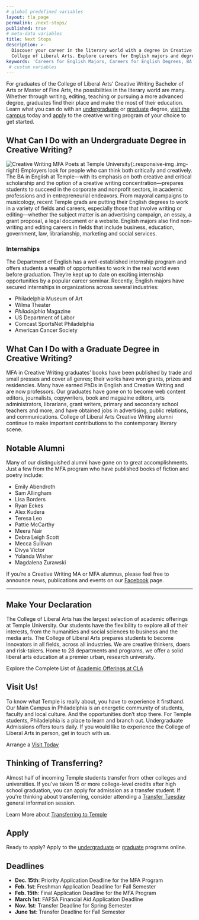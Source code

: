 ```yaml
---
# global predefined variables
layout: tla_page
permalink: /next-stops/
published: true
# meta-data variables
title: Next Stops
description: >-
  Discover your career in the literary world with a degree in Creative Writing from Temple University’s
  College of Liberal Arts. Explore careers for English majors and degrees, visit us, and apply!
keywords: 'Careers for English Majors, Careers for English Degrees, BA in English jobs'
 # custom variables
---
```

For graduates of the College of Liberal Arts’ Creative Writing Bachelor of Arts or Master of Fine Arts, the possibilities in the literary world are many. Whether through writing, editing, teaching or pursuing a more advanced degree, graduates find their place and make the most of their education. Learn what you can do with an [undergraduate](#what-can-i-do-with-an-undergraduate-degree-in-creative-writing) or [graduate](#what-can-i-do-with-a-graduate-degree-in-creative-writing) degree, [visit the campus](#visit-us) today and [apply](#apply) to the creative writing program of your choice to get started.

## What Can I Do with an Undergraduate Degree in Creative Writing?
![Creative Writing MFA Poets at Temple University]({{site.baseurl}}/media/books.jpg){:.responsive-img .img-right}
Employers look for people who can think both critically and creatively. The BA in English at Temple—with its emphasis on both creative and critical scholarship and the option of a creative writing concentration—prepares students to succeed in the corporate and nonprofit sectors, in academic professions and in entrepreneurial endeavors. From mayoral campaigns to musicology, recent Temple grads are putting their English degrees to work in a variety of fields and careers, especially those that involve writing or editing—whether the subject matter is an advertising campaign, an essay, a grant proposal, a legal document or a website. English majors also find non-writing and editing careers in fields that include business, education, government, law, librarianship, marketing and social services.

### Internships
The Department of English has a well-established internship program and offers students a wealth of opportunities to work in the real world even before graduation. They’re kept up to date on exciting internship opportunities by a popular career seminar. Recently, English majors have secured internships in organizations across several industries:
- Philadelphia Museum of Art
- Wilma Theater
- _Philadelphia_ Magazine
- US Department of Labor
- Comcast SportsNet Philadelphia
- American Cancer Society

## What Can I Do with a Graduate Degree in Creative Writing?
MFA in Creative Writing graduates’ books have been published by trade and small presses and cover all genres; their works have won grants, prizes and residencies. Many have earned PhDs in English and Creative Writing and are now professors. Our graduates have gone on to become web content editors, journalists, copywriters, book and magazine editors, arts administrators, librarians, grant writers, primary and secondary school teachers and more, and have obtained jobs in advertising, public relations, and communications. College of Liberal Arts Creative Writing alumni continue to make important contributions to the contemporary literary scene.

## Notable Alumni
Many of our distinguished alumni have gone on to great accomplishments. Just a few from the MFA program who have published books of fiction and poetry include:
- Emily Abendroth
- Sam Allingham
- Lisa Borders
- Ryan Eckes
- Alex Kudera
- Teresa Leo
- Pattie McCarthy
- Meera Nair
- Debra Leigh Scott
- Mecca Sullivan
- Divya Victor
- Yolanda Wisher
- Magdalena Zurawski

If you’re a Creative Writing MA or MFA alumnus, please feel free to announce news, publications and events on our [Facebook](http://www.facebook.com/templecreativewriting) page.

___

## Make Your Declaration
The College of Liberal Arts has the largest selection of academic offerings at Temple University. Our students have the flexibility to explore all of their interests, from the humanities and social sciences to business and the media arts. The College of Liberal Arts prepares students to become innovators in all fields, across all industries. We are creative thinkers, doers and risk-takers. Home to 28 departments and programs, we offer a solid liberal arts education at a premier urban, research university.

Explore the Complete List of [Academic Offerings at CLA](https://liberalarts.temple.edu/)

## Visit Us!
To know what Temple is really about, you have to experience it firsthand. Our Main Campus in Philadelphia is an energetic community of students, faculty and local culture. And the opportunities don’t stop there. For Temple students, Philadelphia is a place to learn and branch out. Undergraduate Admissions offers tours daily. If you would like to experience the College of Liberal Arts in person, get in touch with us.

Arrange a [Visit Today](http://admissions.temple.edu/visit)

## Thinking of Transferring?
Almost half of incoming Temple students transfer from other colleges and universities. If you’ve taken 15 or more college-level credits after high school graduation, you can apply for admission as a transfer student. If you're thinking about transferring, consider attending a [Transfer Tuesday](http://admissions.temple.edu/visit/transfer-tuesday) general information session.

Learn More about [Transferring to Temple](http://admissions.temple.edu/apply/transfer-applicant)

## Apply
Ready to apply? Apply to the [undergraduate](http://admissions.temple.edu/apply) or [graduate](http://bulletin.temple.edu/graduate/scd/cla/creative-writing-mfa/#admissiontext) programs online.

## Deadlines
- **Dec. 15th**: Priority Application Deadline for the MFA Program
- **Feb. 1st**: Freshman Application Deadline for Fall Semester
- **Feb. 15th**: Final Application Deadline for the MFA Program
- **March 1st**: FAFSA Financial Aid Application Deadline
- **Nov. 1st**: Transfer Deadline for Spring Semester
- **June 1st**: Transfer Deadline for Fall Semester
